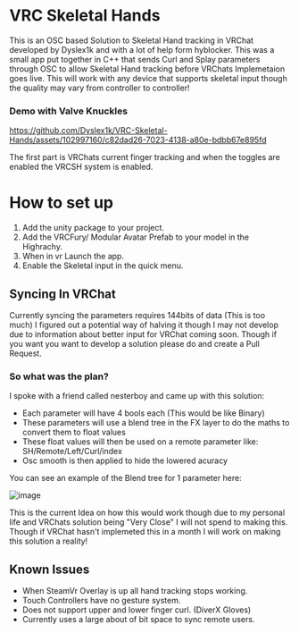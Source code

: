 # VRC Skeletal Hands
This is an OSC based Solution to Skeletal Hand tracking in VRChat developed by Dyslex1k and with a lot of help form hyblocker. This was a small app put together in C++ that sends Curl and Splay parameters through OSC to allow Skeletal Hand tracking before VRChats Implemetaion goes live. This will work with any device that supports skeletal input though the quality may vary from controller to controller!

### Demo with Valve Knuckles
https://github.com/Dyslex1k/VRC-Skeletal-Hands/assets/102997160/c82dad26-7023-4138-a80e-bdbb67e895fd

The first part is VRChats current finger tracking and when the toggles are enabled the VRCSH system is enabled.


# How to set up
1) Add the unity package to your project.
2) Add the VRCFury/ Modular Avatar Prefab to your model in the Highrachy.
3) When in vr Launch the app.
4) Enable the Skeletal input in the quick menu.

## Syncing In VRChat
Currently syncing the parameters requires 144bits of data (This is too much) I figured out a potential way of halving it though I may not develop due to information about better input for VRChat coming soon. Though if you want
you want to develop a solution please do and create a Pull Request.
### So what was the plan?
I spoke with a friend called nesterboy and came up with this solution:
- Each parameter will have 4 bools each (This would be like Binary)
- These parameters will use a blend tree in the FX layer to do the maths to convert them to float values
- These float values will then be used on a remote parameter like: SH/Remote/Left/Curl/index
- Osc smooth is then applied to hide the lowered acuracy

You can see an example of the Blend tree for 1 parameter here:

![image](https://github.com/Dyslex1k/VRC-Skeletal-Hands/assets/102997160/cf542f93-444c-40df-a216-1ed86185071f)
 
This is the current Idea on how this would work though due to my personal life and VRChats solution being "Very Close" I will not spend to making this. Though if VRChat hasn't implemeted this in a month I will work on making this solution a reality!
## Known Issues
- When SteamVr Overlay is up all hand tracking stops working.
- Touch Controllers have no gesture system.
- Does not support upper and lower finger curl. (DiverX Gloves)
- Currently uses a large about of bit space to sync remote users.

